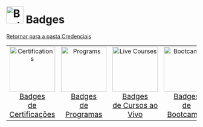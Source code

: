 <!-- # Badges -->
# <img src="https://raw.githubusercontent.com/Tarikul-Islam-Anik/Animated-Fluent-Emojis/master/Emojis/Activities/Military%20Medal.png" alt="Badges" width="45px"> Badges
[Retornar para a pasta Credenciais](../)

<table align="center" width="100%" style="border: 0px solid transparent;">
  <tr style="border: none; width: 100%;">
    <td align="center" style="border: none;">
      <a href="./certificacoes/">
        <!-- <img src="https://github.com/Tarikul-Islam-Anik/Animated-Fluent-Emojis/blob/master/Emojis/Activities/Trophy.png" alt="Certifications" width="120px"> -->
        <img src="https://raw.githubusercontent.com/Tarikul-Islam-Anik/Animated-Fluent-Emojis/master/Emojis/Activities/Trophy.png" alt="Certifications" width="120px">
        <br><span style="font-size: 1.2em;">Badges<br>de Certificações</span>
      </a>
    </td>
    <td align="center" style="border: none;">
      <a href="./programas/">
        <!-- <img src="https://github.com/Tarikul-Islam-Anik/Animated-Fluent-Emojis/blob/master/Emojis/Travel%20and%20places/Globe%20with%20Meridians.png" alt="Programs" width="120px"> -->
        <img src="https://raw.githubusercontent.com/Tarikul-Islam-Anik/Animated-Fluent-Emojis/master/Emojis/Travel%20and%20places/Globe%20with%20Meridians.png" alt="Programs" width="120px">
        <br><span style="font-size: 1.2em;">Badges<br>de Programas</span>
      </a>
    </td>
    <td align="center" style="border: none;">
      <a href="./cursos_ao_vivo/">
        <!-- <img src="https://github.com/Tarikul-Islam-Anik/Animated-Fluent-Emojis/blob/master/Emojis/People/Man%20Teacher.png" alt="Live Courses" width="120px"> -->
        <img src="https://raw.githubusercontent.com/Tarikul-Islam-Anik/Animated-Fluent-Emojis/master/Emojis/People/Man%20Teacher.png" alt="Live Courses" width="120px">
        <br><span style="font-size: 1.2em;">Badges<br>de Cursos ao Vivo</span>
      </a>
    </td>
    <td align="center" style="border: none;">
      <a href="./bootcamps/">
        <!-- <img src="https://raw.githubusercontent.com/Tarikul-Islam-Anik/Animated-Fluent-Emojis/master/Emojis/Objects/Graduation%20Cap.png" alt="Bootcamps" width="120px"> -->
        <img src="https://raw.githubusercontent.com/Tarikul-Islam-Anik/Animated-Fluent-Emojis/master/Emojis/Objects/Graduation%20Cap.png" alt="Bootcamps" width="120px">
        <br><span style="font-size: 1.2em;">Badges<br>de Bootcamps</span>
      </a>
    </td>
    <td align="center" style="border: none;">
      <a href="./cursos_online/">
        <img src="https://raw.githubusercontent.com/Tarikul-Islam-Anik/Animated-Fluent-Emojis/master/Emojis/Objects/Laptop.png" alt="Online Courses" width="120px">
        <br><span style="font-size: 1.2em;">Badges<br>de Cursos Online</span>
      </a>
    </td>
    <td align="center" style="border: none;">
      <a href="./participacao_eventos/">
        <!-- <img src="https://github.com/Tarikul-Islam-Anik/Animated-Fluent-Emojis/blob/master/Emojis/Activities/Admission%20Tickets.png" alt="Events" width="120px"> -->
        <img src="https://raw.githubusercontent.com/Tarikul-Islam-Anik/Animated-Fluent-Emojis/master/Emojis/Activities/Admission%20Tickets.png" alt="Events" width="120px">
        <br><span style="font-size: 1.2em;">Badges<br>de Eventos</span>
      </a>
    </td>
  </tr>
</table>